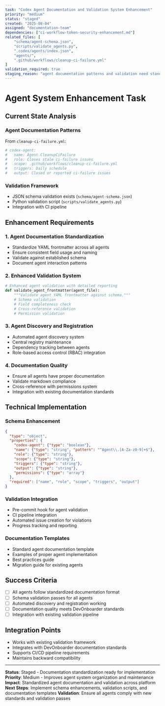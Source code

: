 ```yaml
---
task: "Codex Agent Documentation and Validation System Enhancement"
priority: "medium"
status: "staged"
created: "2025-08-04"
assigned: "documentation-team"
dependencies: ["ci-workflow-token-security-enhancement.md"]
related_files: [
    "schema/agent-schema.json",
    "scripts/validate_agents.py",
    ".codex/agents/index.json",
    "agents/",
    ".github/workflows/cleanup-ci-failure.yml"
]
validation_required: true
staging_reason: "agent documentation patterns and validation need standardization"
---
```


# Agent System Enhancement Task

## Current State Analysis

### Agent Documentation Patterns

From `cleanup-ci-failure.yml`:

```yaml
# codex-agent:
#   name: Agent.CleanupCiFailure
#   role: Closes stale ci-failure issues
#   scope: .github/workflows/cleanup-ci-failure.yml
#   triggers: Daily schedule
#   output: Closed or reported ci-failure issues
```

### Validation Framework

- JSON schema validation exists (`schema/agent-schema.json`)
- Python validation script (`scripts/validate_agents.py`)
- Integration with CI pipeline

## Enhancement Requirements

### 1. Agent Documentation Standardization

- Standardize YAML frontmatter across all agents
- Ensure consistent field usage and naming
- Validate against established schema
- Document agent interaction patterns

### 2. Enhanced Validation System

```python
# Enhanced agent validation with detailed reporting
def validate_agent_frontmatter(agent_file):
    """Validate agent YAML frontmatter against schema."""
    # Schema validation
    # Field completeness check
    # Cross-reference validation
    # Permission validation
```

### 3. Agent Discovery and Registration

- Automated agent discovery system
- Central registry maintenance
- Dependency tracking between agents
- Role-based access control (RBAC) integration

### 4. Documentation Quality

- Ensure all agents have proper documentation
- Validate markdown compliance
- Cross-reference with permissions system
- Integration with existing documentation standards

## Technical Implementation

### Schema Enhancement

```json
{
  "type": "object",
  "properties": {
    "codex-agent": {"type": "boolean"},
    "name": {"type": "string", "pattern": "^Agent\\.[A-Za-z0-9]+$"},
    "role": {"type": "string"},
    "scope": {"type": "string"},
    "triggers": {"type": "string"},
    "output": {"type": "string"},
    "permissions": {"type": "array"}
  },
  "required": ["name", "role", "scope", "triggers", "output"]
}
```

### Validation Integration

- Pre-commit hook for agent validation
- CI pipeline integration
- Automated issue creation for violations
- Progress tracking and reporting

### Documentation Templates

- Standard agent documentation template
- Examples of proper agent implementation
- Best practices guide
- Migration guide for existing agents

## Success Criteria

- [ ] All agents follow standardized documentation format
- [ ] Schema validation passes for all agents
- [ ] Automated discovery and registration working
- [ ] Documentation quality meets DevOnboarder standards
- [ ] Integration with existing validation pipeline

## Integration Points

- Works with existing validation framework
- Integrates with DevOnboarder documentation standards
- Supports CI/CD pipeline requirements
- Maintains backward compatibility

---

**Status**: Staged - Documentation standardization ready for implementation
**Priority**: Medium - Improves agent system organization and maintenance
**Impact**: Standardized agent documentation and validation across platform
**Next Steps**: Implement schema enhancements, validation scripts, and documentation templates
**Validation**: Ensure all agents comply with new standards and validation passes
